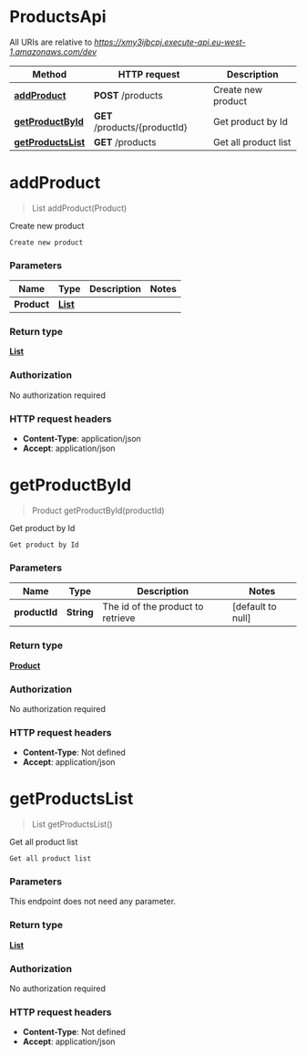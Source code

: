 # ProductsApi

All URIs are relative to *https://xmy3ijbcpj.execute-api.eu-west-1.amazonaws.com/dev*

| Method | HTTP request | Description |
|------------- | ------------- | -------------|
| [**addProduct**](ProductsApi.md#addProduct) | **POST** /products | Create new product |
| [**getProductById**](ProductsApi.md#getProductById) | **GET** /products/{productId} | Get product by Id |
| [**getProductsList**](ProductsApi.md#getProductsList) | **GET** /products | Get all product list |


<a name="addProduct"></a>
# **addProduct**
> List addProduct(Product)

Create new product

    Create new product

### Parameters

|Name | Type | Description  | Notes |
|------------- | ------------- | ------------- | -------------|
| **Product** | [**List**](../Models/Product.md)|  | |

### Return type

[**List**](../Models/Product.md)

### Authorization

No authorization required

### HTTP request headers

- **Content-Type**: application/json
- **Accept**: application/json

<a name="getProductById"></a>
# **getProductById**
> Product getProductById(productId)

Get product by Id

    Get product by Id

### Parameters

|Name | Type | Description  | Notes |
|------------- | ------------- | ------------- | -------------|
| **productId** | **String**| The id of the product to retrieve | [default to null] |

### Return type

[**Product**](../Models/Product.md)

### Authorization

No authorization required

### HTTP request headers

- **Content-Type**: Not defined
- **Accept**: application/json

<a name="getProductsList"></a>
# **getProductsList**
> List getProductsList()

Get all product list

    Get all product list

### Parameters
This endpoint does not need any parameter.

### Return type

[**List**](../Models/Product.md)

### Authorization

No authorization required

### HTTP request headers

- **Content-Type**: Not defined
- **Accept**: application/json

